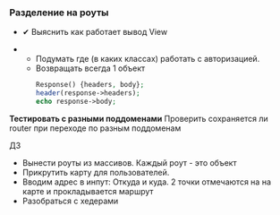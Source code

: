 ### Разделение на роуты
- ✔ Выяснить как работает вывод View

- 
  - Подумать где (в каких классах) работать с авторизацией.
  - Возвращать всегда 1 объект
    ```php
    Response() {headers, body};
    header(response->headers);
    echo response->body;
    ```
**Тестировать с разными поддоменами**
  Проверить сохраняется ли router при переходе по разным поддоменам

ДЗ
- Вынести роуты из массивов. Каждый роут - это объект
- Прикрутить карту для пользователей.
- Вводим адрес в инпут: Откуда и куда. 2 точки отмечаются на на карте и прокладывается маршрут
- Разобраться с хедерами